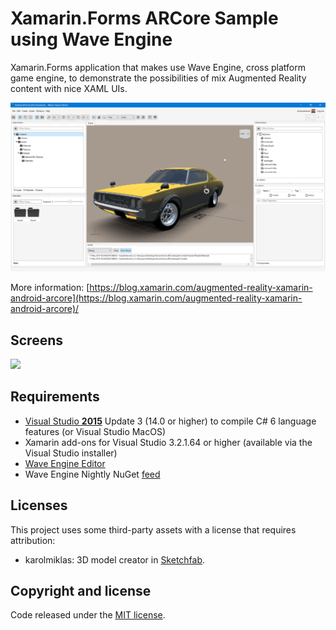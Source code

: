 # Xamarin.Forms ARCore Sample using Wave Engine

Xamarin.Forms  application that makes use Wave Engine, cross platform game engine, to demonstrate the possibilities of mix Augmented Reality content with nice XAML UIs.

<img src="images/editor.png" alt="Editor" Width="800" />

More information: [https://blog.xamarin.com/augmented-reality-xamarin-android-arcore](https://blog.xamarin.com/augmented-reality-xamarin-android-arcore)/

## Screens

<img src="images/arcore-xamarin-forms.gif" Width="420" /> 

## Requirements

* [Visual Studio __2015__](https://www.visualstudio.com/en-us/products/vs-2015-product-editions.aspx) Update 3 (14.0 or higher) to compile C# 6 language features (or Visual Studio MacOS)
* Xamarin add-ons for Visual Studio 3.2.1.64 or higher (available via the Visual Studio installer)
* [Wave Engine Editor](https://waveengine.net/Downloads)
* Wave Engine Nightly NuGet [feed](https://www.myget.org/F/waveengine-nightly/api/v3/index.json)

## Licenses

This project uses some third-party assets with a license that requires attribution:

- karolmiklas: 3D model creator in [Sketchfab](https://sketchfab.com/karolmiklas).

## Copyright and license

Code released under the [MIT license](https://opensource.org/licenses/MIT).